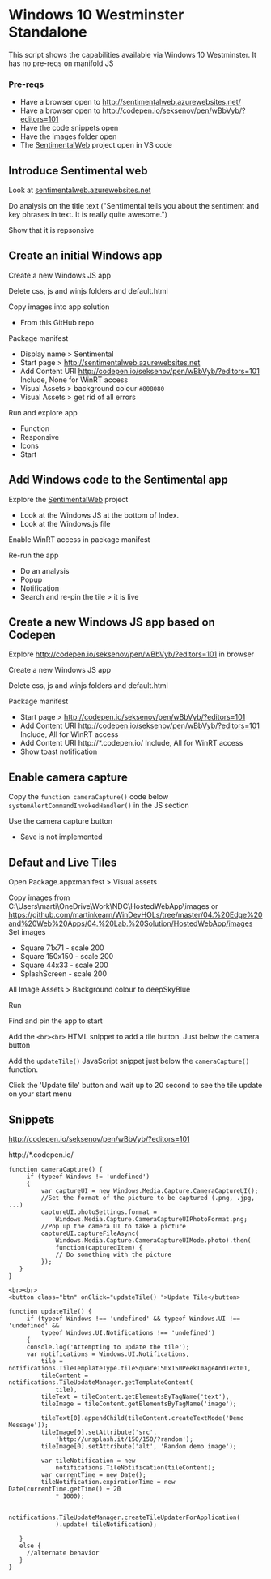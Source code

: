 
# Windows 10 Westminster Standalone
This script shows the capabilities available via Windows 10 Westminster. It has no pre-reqs on manifold JS

### Pre-reqs
* Have a browser open to http://sentimentalweb.azurewebsites.net/
* Have a browser open to http://codepen.io/seksenov/pen/wBbVyb/?editors=101
* Have the code snippets open
* Have the images folder open
* The [SentimentalWeb](https://github.com/martinkearn/SentimentalWeb) project open in VS code 

## Introduce Sentimental web
Look at [sentimentalweb.azurewebsites.net](http://sentimentalweb.azurewebsites.net/)

Do analysis on the title text ("Sentimental tells you about the sentiment and key phrases in text. It is really quite awesome.")

Show that it is repsonsive

## Create an initial Windows app
Create a new Windows JS app

Delete css, js and winjs folders and default.html

Copy images into app solution
* From this GitHub repo

Package manifest
* Display name > Sentimental
* Start page > http://sentimentalweb.azurewebsites.net
* Add Content URI http://codepen.io/seksenov/pen/wBbVyb/?editors=101 Include, None for WinRT access
* Visual Assets > background colour `#808080`
* Visual Assets > get rid of all errors

Run and explore app
* Function
* Responsive
* Icons
* Start

## Add Windows code to the Sentimental app
Explore the [SentimentalWeb](https://github.com/martinkearn/SentimentalWeb) project
* Look at the Windows JS at the bottom of Index.
* Look at the Windows.js file

Enable WinRT access in package manifest

Re-run the app
* Do an analysis
* Popup
* Notification
* Search and re-pin the tile > it is live

## Create a new Windows JS app based on Codepen
Explore http://codepen.io/seksenov/pen/wBbVyb/?editors=101 in browser

Create a new Windows JS app

Delete css, js and winjs folders and default.html

Package manifest
* Start page > http://codepen.io/seksenov/pen/wBbVyb/?editors=101
* Add Content URI http://codepen.io/seksenov/pen/wBbVyb/?editors=101 Include, All for WinRT access
* Add Content URI http://*.codepen.io/ Include, All for WinRT access
* Show toast notification

## Enable camera capture
Copy the `function cameraCapture()` code below `systemAlertCommandInvokedHandler()` in the JS section

Use the camera capture button
* Save is not implemented

## Defaut and Live Tiles
Open Package.appxmanifest > Visual assets

Copy images from C:\Users\marti\OneDrive\Work\NDC\HostedWebApp\images or https://github.com/martinkearn/WinDevHOLs/tree/master/04.%20Edge%20and%20Web%20Apps/04.%20Lab.%20Solution/HostedWebApp/images
Set images
* Square 71x71 - scale 200
* Square 150x150 - scale 200
* Square 44x33 - scale 200
* SplashScreen - scale 200

All Image Assets > Background colour to deepSkyBlue

Run

Find and pin the app to start

Add the `<br><br>` HTML snippet to add a tile button. Just below the camera button

Add the `updateTile()` JavaScript snippet just below the `cameraCapture()` function.

Click the 'Update tile' button and wait up to 20 second to see the tile update on your start menu

## Snippets

http://codepen.io/seksenov/pen/wBbVyb/?editors=101

http://*.codepen.io/

```
function cameraCapture() {
     if (typeof Windows != 'undefined')
     {
         var captureUI = new Windows.Media.Capture.CameraCaptureUI();
         //Set the format of the picture to be captured (.png, .jpg, ...) 
         captureUI.photoSettings.format =
             Windows.Media.Capture.CameraCaptureUIPhotoFormat.png;
         //Pop up the camera UI to take a picture 
         captureUI.captureFileAsync(
             Windows.Media.Capture.CameraCaptureUIMode.photo).then(
             function(capturedItem) {
             // Do something with the picture 
         });
   }
}
```
```
<br><br>
<button class="btn" onClick="updateTile() ">Update Tile</button>
```

```
function updateTile() {
     if (typeof Windows !== 'undefined' && typeof Windows.UI !== 'undefined' &&
         typeof Windows.UI.Notifications !== 'undefined')
     {
     console.log('Attempting to update the tile');
     var notifications = Windows.UI.Notifications,
         tile =    notifications.TileTemplateType.tileSquare150x150PeekImageAndText01,
         tileContent = notifications.TileUpdateManager.getTemplateContent(
             tile),
         tileText = tileContent.getElementsByTagName('text'),
         tileImage = tileContent.getElementsByTagName('image');
  
         tileText[0].appendChild(tileContent.createTextNode('Demo Message'));
         tileImage[0].setAttribute('src',
             'http://unsplash.it/150/150/?random');
         tileImage[0].setAttribute('alt', 'Random demo image');
  
         var tileNotification = new
             notifications.TileNotification(tileContent);
         var currentTime = new Date();
         tileNotification.expirationTime = new Date(currentTime.getTime() + 20
             * 1000);
  
         notifications.TileUpdateManager.createTileUpdaterForApplication(
             ).update( tileNotification);
  
   }
   else {
     //alternate behavior
   }
}
```